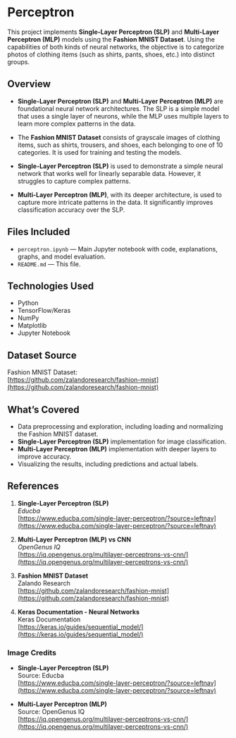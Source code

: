 # **Perceptron**

This project implements **Single-Layer Perceptron (SLP)** and **Multi-Layer Perceptron (MLP)** models using the **Fashion MNIST Dataset**.  Using the capabilities of both kinds of neural networks, the objective is to categorize photos of clothing items (such as shirts, pants, shoes, etc.) into distinct groups.


## **Overview**

- **Single-Layer Perceptron (SLP)** and **Multi-Layer Perceptron (MLP)** are foundational neural network architectures. The SLP is a simple model that uses a single layer of neurons, while the MLP uses multiple layers to learn more complex patterns in the data.

- The **Fashion MNIST Dataset** consists of grayscale images of clothing items, such as shirts, trousers, and shoes, each belonging to one of 10 categories. It is used for training and testing the models.

- **Single-Layer Perceptron (SLP)** is used to demonstrate a simple neural network that works well for linearly separable data. However, it struggles to capture complex patterns.

- **Multi-Layer Perceptron (MLP)**, with its deeper architecture, is used to capture more intricate patterns in the data. It significantly improves classification accuracy over the SLP.


## **Files Included**

- `perceptron.ipynb` — Main Jupyter notebook with code, explanations, graphs, and model evaluation.
- `README.md` — This file.



## **Technologies Used**

- Python
- TensorFlow/Keras
- NumPy
- Matplotlib
- Jupyter Notebook



## **Dataset Source**

Fashion MNIST Dataset:  
[https://github.com/zalandoresearch/fashion-mnist](https://github.com/zalandoresearch/fashion-mnist)




## **What’s Covered**


- Data preprocessing and exploration, including loading and normalizing the Fashion MNIST dataset.
- **Single-Layer Perceptron (SLP)** implementation for image classification.
- **Multi-Layer Perceptron (MLP)** implementation with deeper layers to improve accuracy.
- Visualizing the results, including predictions and actual labels.



## **References**

1. **Single-Layer Perceptron (SLP)**  
   *Educba*  
   [https://www.educba.com/single-layer-perceptron/?source=leftnav](https://www.educba.com/single-layer-perceptron/?source=leftnav)

2. **Multi-Layer Perceptron (MLP) vs CNN**  
   *OpenGenus IQ*  
   [https://iq.opengenus.org/multilayer-perceptrons-vs-cnn/](https://iq.opengenus.org/multilayer-perceptrons-vs-cnn/)

3. **Fashion MNIST Dataset**  
   Zalando Research  
   [https://github.com/zalandoresearch/fashion-mnist](https://github.com/zalandoresearch/fashion-mnist)

4. **Keras Documentation - Neural Networks**  
   Keras Documentation  
   [https://keras.io/guides/sequential_model/](https://keras.io/guides/sequential_model/)

###  Image Credits

- **Single-Layer Perceptron (SLP)**  
  Source: Educba  
  [https://www.educba.com/single-layer-perceptron/?source=leftnav](https://www.educba.com/single-layer-perceptron/?source=leftnav)

- **Multi-Layer Perceptron (MLP)**  
  Source: OpenGenus IQ  
  [https://iq.opengenus.org/multilayer-perceptrons-vs-cnn/](https://iq.opengenus.org/multilayer-perceptrons-vs-cnn/)